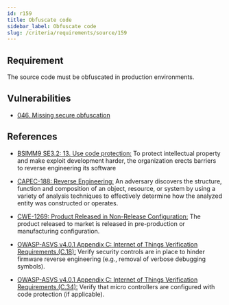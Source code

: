 ```yaml
---
id: r159
title: Obfuscate code
sidebar_label: Obfuscate code
slug: /criteria/requirements/source/159
---
```


## Requirement

The source code must be obfuscated in production environments.

## Vulnerabilities

- [046. Missing secure obfuscation](/criteria/vulnerabilities/046)

## References

- [BSIMM9 SE3.2: 13. Use code protection:](https://www.bsimm.com/framework/deployment/software-environment.html)
To protect intellectual property
and make exploit development harder,
the organization erects barriers
to reverse engineering its software

- [CAPEC-188: Reverse Engineering:](http://capec.mitre.org/data/definitions/188.html)
An adversary discovers the structure,
function and composition of an object,
resource, or system by using a variety of analysis techniques
to effectively determine how the analyzed entity
was constructed or operates.

- [CWE-1269: Product Released in Non-Release Configuration:](https://cwe.mitre.org/data/definitions/1269.html)
The product released to market
is released in pre-production
or manufacturing configuration.

- [OWASP-ASVS v4.0.1 Appendix C: Internet of Things Verification Requirements.(C.18):](https://owasp.org/www-pdf-archive/OWASP_Application_Security_Verification_Standard_4.0-en.pdf)
Verify security controls
are in place to hinder firmware reverse engineering
(e.g., removal of verbose debugging symbols).

- [OWASP-ASVS v4.0.1 Appendix C: Internet of Things Verification Requirements.(C.34):](https://owasp.org/www-pdf-archive/OWASP_Application_Security_Verification_Standard_4.0-en.pdf)
Verify that micro controllers
are configured with code protection
(if applicable).
